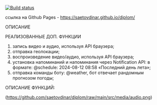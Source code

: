 [![Build status](https://ci.appveyor.com/api/projects/status/ja36ma111917bick?svg=true)](https://ci.appveyor.com/project/saetovdinar/diplom)

ссылка на Github Pages - https://saetovdinar.github.io/diplom/

ОПИСАНИЕ

РЕАЛИЗОВАННЫЕ ДОП. ФУНКЦИИ
1. запись видео и аудио, используя API браузера;
2. отправка геолокации;
3. воспроизведение видео/аудио, используя API браузера;
4. установка напоминаний и напоминания через Notification API: в формате: @schedule: 2024-08-12 08:58 «Последний день лета»;
5. отправка команды боту: @weather, бот  отвечает рандомным прогнозом погоды;


ОПИСАНИЕ ФУНКЦИЙ: 

(https://github.com/saetovdinar/diplom/raw/main/src/media/audio.png)


